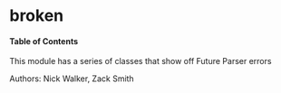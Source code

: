 # broken

#### Table of Contents
This module has a series of classes that show off Future Parser errors

Authors: Nick Walker, Zack Smith
